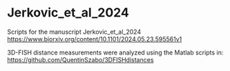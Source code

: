 # Jerkovic_et_al_2024
Scripts for the manuscript Jerkovic_et_al_2024 https://www.biorxiv.org/content/10.1101/2024.05.23.595561v1

3D-FISH distance measurements were analyzed using the Matlab scripts in:
https://github.com/QuentinSzabo/3DFISHdistances
